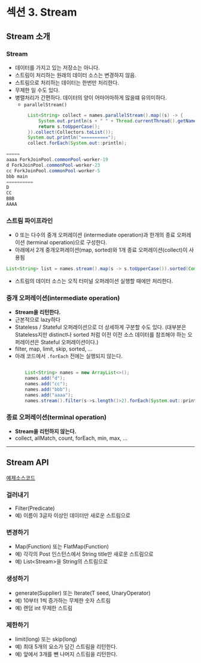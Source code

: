 # 섹션 3. Stream

## Stream 소개

### Stream
 - 데이터를 가지고 있는 저장소는 아니다.
 - 스트림이 처리하는 원래의 데이터 소스는 변경하지 않음.
 - 스트림으로 처리하는 데이터는 한번만 처리한다.
 - 무제한 일 수도 있다.
 - 병렬처리가 간편하다. 데이터의 양이 어마어마하게 많을떄 유의미하다.
   * ```parallelStream()``` 
```JAVA
        List<String> collect = names.parallelStream().map((s) -> {
            System.out.println(s + " " + Thread.currentThread().getName());
            return s.toUpperCase();
        }).collect(Collectors.toList());
        System.out.println("==========");
        collect.forEach(System.out::println);

=====
aaaa ForkJoinPool.commonPool-worker-19
d ForkJoinPool.commonPool-worker-23
cc ForkJoinPool.commonPool-worker-5
bbb main
==========
D
CC
BBB
AAAA
```

### 스트림 파이프라인
 - 0 또는 다수의 중개 오퍼레이션 (intermediate operation)과 한개의 종료 오퍼레이션 (terminal operation)으로 구성한다.
 - 아래에서 2개 중개오퍼레이션(map, sorted)와 1개 종료 오퍼레이션(collect)이 사용됨
```JAVA
List<String> list = names.stream().map(s -> s.toUpperCase()).sorted(Comparator.comparing(String::length).reversed()).collect(Collectors.toList());  
  ```
 - 스트림의 데이터 소스는 오직 터미널 오퍼레이션 실행할 때에만 처리한다.

### 중개 오퍼레이션(intermediate operation)
 - **Stream을 리턴한다.**
 - 근본적으로 lazy하다
 - Stateless / Stateful 오퍼레이션으로 더 상세하게 구분할 수도 있다. (대부분은 Stateless지만 distinct나 sorted 처럼 이전 이전 소스 데이터를 참조해야 하는 오퍼레이션은 Stateful 오퍼레이션이다.)
 - filter, map, limit, skip, sorted, ...
 - 아래 코드에서 ```.forEach``` 전에는 실행되지 않는다.
 ```JAVA

        List<String> names = new ArrayList<>();
        names.add("d");
        names.add("cc");
        names.add("bbb");
        names.add("aaaa");
        names.stream().filter(s->s.length()>2).forEach(System.out::println);
```

### 종료 오퍼레이션(terminal operation)
 - **Stream을 리턴하지 않는다.**
 - collect, allMatch, count, forEach, min, max, ...
---

## Stream API

[예제소스코드](src/main/java/me/mybabygrand/class_java8/stream/StreamAPI.java)

### 걸러내기
 - Filter(Predicate)
 - 예) 이름이 3글자 이상인 데이터만 새로운 스트림으로

### 변경하기
 - Map(Function) 또는 FlatMap(Function)
 - 예) 각각의 Post 인스턴스에서 String title만 새로운 스트림으로
 - 예) List<Stream<String>>을 String의 스트림으로

### 생성하기
 - generate(Supplier) 또는 Iterate(T seed, UnaryOperator)
 - 예) 10부터 1씩 증가하는 무제한 숫자 스트림
 - 예) 랜덤 int 무제한 스트림

### 제한하기
 - limit(long) 또는 skip(long)
 - 예) 최대 5개의 요소가 담긴 스트림을 리턴한다.
 - 예) 앞에서 3개를 뺀 나머지 스트림을 리턴한다.
